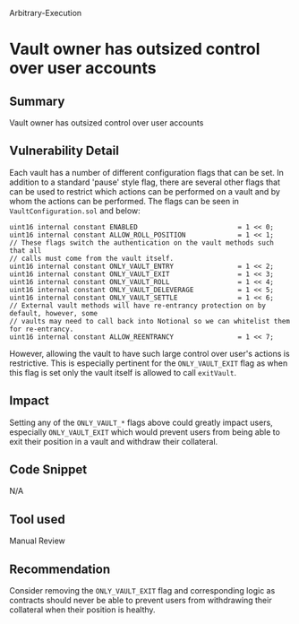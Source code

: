 Arbitrary-Execution
# Vault owner has outsized control over user accounts

## Summary
Vault owner has outsized control over user accounts

## Vulnerability Detail
Each vault has a number of different configuration flags that can be set. In addition to a standard 'pause' style flag, there are several other flags that can be used to restrict which actions can be performed on a vault and by whom the actions can be performed. The flags can be seen in `VaultConfiguration.sol` and below:

```solidity
uint16 internal constant ENABLED                         = 1 << 0;
uint16 internal constant ALLOW_ROLL_POSITION             = 1 << 1;
// These flags switch the authentication on the vault methods such that all
// calls must come from the vault itself.
uint16 internal constant ONLY_VAULT_ENTRY                = 1 << 2;
uint16 internal constant ONLY_VAULT_EXIT                 = 1 << 3;
uint16 internal constant ONLY_VAULT_ROLL                 = 1 << 4;
uint16 internal constant ONLY_VAULT_DELEVERAGE           = 1 << 5;
uint16 internal constant ONLY_VAULT_SETTLE               = 1 << 6;
// External vault methods will have re-entrancy protection on by default, however, some
// vaults may need to call back into Notional so we can whitelist them for re-entrancy.
uint16 internal constant ALLOW_REENTRANCY                = 1 << 7;
```

However, allowing the vault to have such large control over user's actions is restrictive. This is especially pertinent for the `ONLY_VAULT_EXIT` flag as when this flag is set only the vault itself is allowed to call `exitVault`.

## Impact
Setting any of the `ONLY_VAULT_*` flags above could greatly impact users, especially `ONLY_VAULT_EXIT` which would prevent users from being able to exit their position in a vault and withdraw their collateral.

## Code Snippet
N/A

## Tool used

Manual Review

## Recommendation
Consider removing the `ONLY_VAULT_EXIT` flag and corresponding logic as contracts should never be able to prevent users from withdrawing their collateral when their position is healthy.

